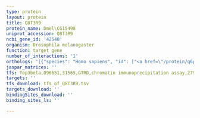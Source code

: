 ```yaml
---
type: protein
layout: protein
title: Q8T3R9
protein_name: Dmel\CG15498
uniprot_accession: Q8T3R9
ncbi_gene_id: '42548'
organism: Drosophila melanogaster
function: target gene
number_of_interactions: '1'
orthologs: '[{"species": "Homo sapiens", "id": ["<a href=\"/protein/q6p656\">Q6P656</a>"]}, {"species": "Danio rerio", "id": ["<a href=\"/protein/f1qpc2\">F1QPC2</a>"]}, {"species": "Mus musculus", "id": ["<a href=\"/protein/q6p8y0\">Q6P8Y0</a>"]}, {"species": "Rattus norvegicus", "id": ["<a href=\"/protein/b0bnd2\">B0BND2</a>"]}]'
jaspar_matrices: ''
tfs: Top3beta,O96651,31565,GTRD,chromatin immunoprecipitation assay,27924024%5Buid%5D,No
targets: ''
tfs_download: tfs_of_Q8T3R9.tsv
targets_download: ''
bindingSites_download: ''
binding_sites_ls: ''

---
```

